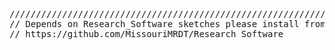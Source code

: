 
<pre>
////////////////////////////////////////////////////////////////////////////////////////////////////////////////////
// Depends on Research_Software sketches please install from:
// https://github.com/MissouriMRDT/Research_Software
</pre>
